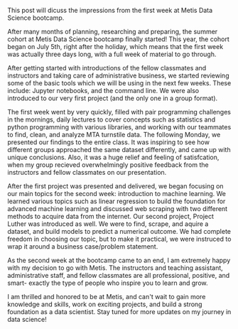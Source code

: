 This post will dicuss the impressions from the first week at Metis Data Science bootcamp.


After many months of planning, researching and preparing, the summer cohort at Metis Data Science bootcamp finally started!
This year, the cohort began on July 5th, right after the holiday, which means that the first week was actually three days long, with a full week of material to go through.

After getting started with introductions of the fellow classmates and instructors and taking care of administrative business, we started reviewing some of the basic tools which we will be using in the next few weeks. These include: Jupyter notebooks, and the command line. We were also introduced to our very first project (and the only one in a group format). 

The first week went by very quickly, filled with pair programming challenges in the mornings, daily lectures to cover concepts such as statistics and python programming with various libraries, and working with our teammates to find, clean, and analyze MTA turnstile data. The following Monday, we presented our findings to the entire class. It was inspiring to see how different groups approached the same dataset differently, and came up with unique conclusions. Also, it was a huge relief and feeling of satisfcation, when my group recieved overwhelmingly positive feedback from the instructors and fellow classmates on our presentation.

After the first project was presented and delivered, we began focusing on our main topics for the second week: introduction to machine learning. We learned various topics such as linear regression to build the foundation for advanced machine learning and discussed web scraping with two different methods to acquire data from the internet. Our second project, Project Luther was introduced as well. We were to find, scrape, and aquire a dataset, and build models to predict a numerical outcome. We had complete freedom in choosing our topic, but to make it practical, we were instruced to wrap it around a business case/problem statement. 

As the second week at the bootcamp came to an end, I am extremely happy with my decision to go with Metis. The instructors and teaching assistant, administrative staff, and fellow classmates are all professional, positive, and smart- exactly the type of people who inspire you to learn and grow. 

I am thrilled and honored to be at Metis, and can't wait to gain more knowledge and skills, work on exciting projects, and build a strong foundation as a data scientist. Stay tuned for more updates on my journey in data science!